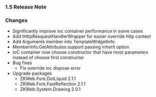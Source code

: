 ﻿### 1.5 Release Note

### Changes

- Significantly improve ioc container performance in some cases
- Add IHttpResquestHandlerWrapper for easier override http context
- Add Arguments member into TemplateWidgetInfo
- MemberInfo.GetAttributes support passing inherit option
- IoC container now choose constructor that have most parameters instead of choose first constructor
- Bug fixes
	- Fix override ioc dispose error
- Upgrade packages
	- ZKWeb.Fork.DotLiquid 2.1.1
	- ZKWeb.Fork.FastReflection 2.1.1
	- ZKWeb.System.Drawing 2.0.1

